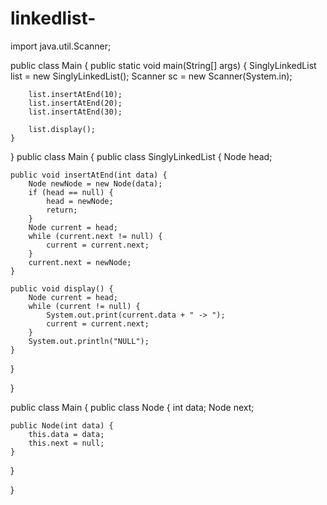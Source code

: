# linkedlist-
import java.util.Scanner;

public class Main {
    public static void main(String[] args) {
        SinglyLinkedList list = new SinglyLinkedList();
        Scanner sc = new Scanner(System.in);

        list.insertAtEnd(10);
        list.insertAtEnd(20);
        list.insertAtEnd(30);

        list.display();
    }


}
public class Main {
    public class SinglyLinkedList {
    Node head;

    public void insertAtEnd(int data) {
        Node newNode = new Node(data);
        if (head == null) {
            head = newNode;
            return;
        }
        Node current = head;
        while (current.next != null) {
            current = current.next;
        }
        current.next = newNode;
    }

    public void display() {
        Node current = head;
        while (current != null) {
            System.out.print(current.data + " -> ");
            current = current.next;
        }
        System.out.println("NULL");
    }
}

}

public class Main {
    public class Node {
    int data;
    Node next;

    public Node(int data) {
        this.data = data;
        this.next = null;
    }
}

}
